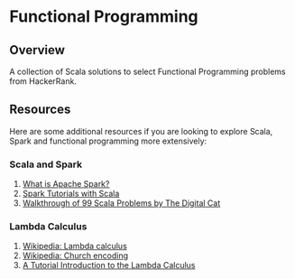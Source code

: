 # Functional Programming

## Overview
A collection of Scala solutions to select Functional Programming problems from HackerRank.

## Resources
Here are some additional resources if you are looking to explore Scala, Spark and functional programming more extensively:

### Scala and Spark
1. [What is Apache Spark?](https://www.supergloo.com/spark-tutorial/)
2. [Spark Tutorials with Scala](https://www.supergloo.com/spark-tutorial/spark-tutorials-scala/)
3. [Walkthrough of 99 Scala Problems by The Digital Cat](http://blog.thedigitalcatonline.com/categories/scala/)

### Lambda Calculus
1. [Wikipedia: Lambda calculus](https://en.wikipedia.org/wiki/Lambda_calculus)
2. [Wikipedia: Church encoding](https://en.wikipedia.org/wiki/Church_encoding)
3. [A Tutorial Introduction to the Lambda Calculus](http://www.inf.fu-berlin.de/lehre/WS03/alpi/lambda.pdf)
